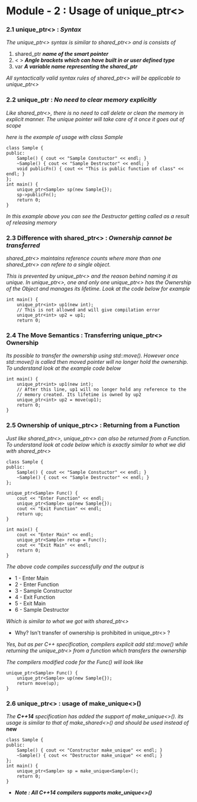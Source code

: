 # Module - 2 : Usage of unique_ptr<>

### 2.1 unique_ptr<> : *Syntax*

*The unique_ptr<> syntax is similar to shared_ptr<> and is consists of*

1. shared_ptr  ***name of the smart pointer***
2. < > ***Angle brackets which can have built in or user defined type***
3. var ***A variable name representing the shared_ptr***

*All syntactically valid syntax rules of shared_ptr<> will be applicable to unique_ptr<>*

### 2.2 unique_ptr : *No need to clear memory explicitly*

*Like shared_ptr<>, there is no need to call delete or clean the memory in explicit manner. The unique pointer  will take care of it once it goes out of scope*

*here is the example of usage with class Sample*

```
class Sample {
public:
	Sample() { cout << "Sample Constuctor" << endl; }
	~Sample() { cout << "Sample Destructor" << endl; }
	void publicFn() { cout << "This is public function of class" << endl; }
};
int main() {
	unique_ptr<Sample> sp(new Sample{});
	sp->publicFn();
	return 0;
}

```
*In this example above you can see the Destructor getting called as a result of releasing memory*

### 2.3 Difference with shared_ptr<> : *Ownership cannot be transferred*

*shared_ptr<> maintains reference counts where more than one shared_ptr<> can refere to a single object.*

*This is prevented by unique_ptr<> and the reason behind naming it as unique. In unique_ptr<>, one and only one unique_ptr<> has the Ownership of the Object and manages its lifetime. Look at the code below for example*

```
int main() {
	unique_ptr<int> up1(new int);
	// This is not allowed and will give compilation error
	unique_ptr<int> up2 = up1;
	return 0;

```

### 2.4 The Move Semantics : Transferring unique_ptr<> Ownership

*Its possible to transfer the ownership using std::move(). However once std::move() is called then moved pointer will no longer hold the ownership. To understand look at the example code below*

```
int main() {
	unique_ptr<int> up1(new int);
	// After this line, up1 will no longer hold any reference to the
	// memory created. Its lifetime is owned by up2
	unique_ptr<int> up2 = move(up1);
	return 0;
}

```

### 2.5 Ownership of unique_ptr<> : Returning from a Function

*Just like shared_ptr<>, unique_ptr<> can also be returned from a Function. To understand look at code below which is exactly similar to what we did with shared_ptr<>*

```
class Sample {
public:
	Sample() { cout << "Sample Constuctor" << endl; }
	~Sample() { cout << "Sample Destructor" << endl; }
};

unique_ptr<Sample> Func() {
	cout << "Enter Function" << endl;
	unique_ptr<Sample> up(new Sample{});
	cout << "Exit Function" << endl;
	return up;
}

int main() {
	cout << "Enter Main" << endl;
	unique_ptr<Sample> retup = Func();
	cout << "Exit Main" << endl;
	return 0;
}

```
*The above code compiles successfully and the output is*

* 1 - Enter Main
* 2 - Enter Function
* 3 - Sample Constructor
* 4 - Exit Function
* 5 - Exit Main
* 6 - Sample Destructor

*Which is similar to what we got with shared_ptr<>*

* Why? Isn't transfer of ownership is prohibited in unique_ptr<> ?

*Yes, but as per C++ specification, compilers explicit add std::move() while returning the unique_ptr<> from a function which transfers the ownership*

*The compilers modified code for the Func() will look like*

```
unique_ptr<Sample> Func() {
	unique_ptr<Sample> up(new Sample{});
	return move(up);
}

```
### 2.6 unique_ptr<> : usage of make_unique<>()

*The* ***C++14*** *specification has added the support of make_unique<>(). its usage is similar to that of make_shared<>() and should be used instead of* **new**

```
class Sample {
public:
	Sample() { cout << "Constructor make_unique" << endl; }
	~Sample() { cout << "Destructor make_unique" << endl; }
};
int main() {
	unique_ptr<Sample> sp = make_unique<Sample>();
	return 0;
}

```

* ***Note : All C++14 compilers supports make_unique<>()***
